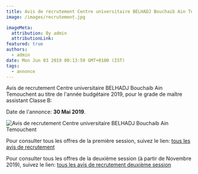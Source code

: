 ```yaml
---
title: Avis de recrutement Centre universitaire BELHADJ Bouchaib Ain Temouchent
image: /images/recrutement.jpg

imageMeta:
  attribution: By admin
  attributionLink:
featured: true
authors:
  - admin
date: Mon Jun 03 2019 00:13:59 GMT+0100 (IST)
tags:
  - annonce
---
```


Avis de recrutement Centre universitaire BELHADJ Bouchaib Ain Temouchent au titre de l'année budgétaire 2019, pour le grade de maître assistant Classe B:

Date de l'annonce: **30 Mai 2019**.

![Avis de recrutement Centre universitaire BELHADJ Bouchaib Ain Temouchent](/images/avis_de_recrutement_centre_universitaire_ain_temouchent.jpg)

Pour consulter tous les offres de la première session, suivez le lien: [tous les avis de recrutement](/tous_les_avis_de_recrutement_annee_budgetaire_2019/)

Pour consulter tous les offres de la deuxième session (à partir de Novembre 2019), suivez le lien: [tous les avis de recrutement deuxième session](/tous-les-avis-de-recrutement-mitre-assistant-classe-b-au-titre-de-l-annee-2019-deuxieme-session/)
